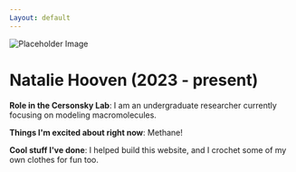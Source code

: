```yaml
---
Layout: default
---
```


<!-- Replace `example_student` with your name -->
<img src="/website/assets/img/natalie_hooven.png" alt="Placeholder Image" class="center" style="max-width:300px">

<!-- Replace `Example Student` with your name and include your start date-->
# **Natalie Hooven (2023 - present)**

<!-- Choose your title -- feel free to be professionally silly -->
**Role in the Cersonsky Lab**: I am an undergraduate researcher currently focusing on modeling macromolecules.

<!-- Name at least one research topic amongst this list -->
**Things I'm excited about right now**: Methane!

<!-- Ultimately, we'll use this section to
     include papers and talks, and contributions
     But for now put whatever you want -->
**Cool stuff I've done**: I helped build this website, and I crochet some of my own clothes for fun too.


<!-- If you have photos you would like to exhibit,
     save them as `/assets/member_images/your_name_photo_#.png`
     and replace example_student below -->



